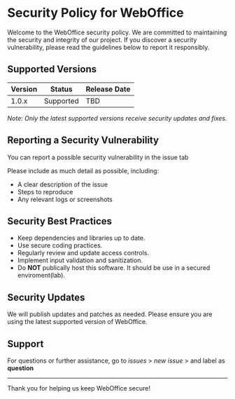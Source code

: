 # Security Policy for WebOffice

Welcome to the WebOffice security policy. We are committed to maintaining the security and integrity of our project. If you discover a security vulnerability, please read the guidelines below to report it responsibly.

## Supported Versions

| Version       | Status          | Release Date    |
|---------------|-----------------|-----------------|
| 1.0.x         | Supported       | TBD             |

*Note: Only the latest supported versions receive security updates and fixes.*

## Reporting a Security Vulnerability

You can report a possible security vulnerability in the issue tab

Please include as much detail as possible, including:
- A clear description of the issue
- Steps to reproduce
- Any relevant logs or screenshots


## Security Best Practices

- Keep dependencies and libraries up to date.
- Use secure coding practices.
- Regularly review and update access controls.
- Implement input validation and sanitization.
- Do **NOT** publically host this software. It should be use in a secured enviroment(lab).

## Security Updates

We will publish updates and patches as needed. Please ensure you are using the latest supported version of WebOffice.

## Support

For questions or further assistance, go to _issues_ > _new issue_ > and label as **question**

---

Thank you for helping us keep WebOffice secure!
